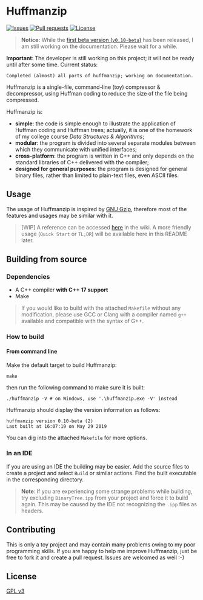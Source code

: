# Huffmanzip

[![Issues](https://img.shields.io/github/issues/YangHanlin/huffmanzip.svg)](https://github.com/YangHanlin/huffmanzip/issues) [![Pull requests](https://img.shields.io/github/issues-pr/YangHanlin/huffmanzip.svg)](https://github.com/YangHanlin/huffmanzip/pulls) [![License](https://img.shields.io/github/license/YangHanlin/huffmanzip.svg)](https://github.com/YangHanlin/huffmanzip/blob/master/LICENSE)

> **Notice:** While the [first beta version (`v0.10-beta`)](https://github.com/YangHanlin/huffmanzip/releases/tag/v0.10-beta) has been released, I am still working on the documentation. Please wait for a while.

**Important**: The developer is still working on this project; it will not be ready until after some time. Current status:

```
Completed (almost) all parts of huffmanzip; working on documentation.
```

Huffmanzip is a single-file, command-line (toy) compressor & decompressor, using Huffman coding to reduce the size of the file being compressed.

Huffmanzip is:

- **simple**: the code is simple enough to illustrate the application of Huffman coding and Huffman trees; actually, it is one of the homework of my college course *Data Structures & Algorithms*;
- **modular**: the program is divided into several separate modules between which they communicate with unified interfaces;
- **cross-platform**: the program is written in C++ and only depends on the standard libraries of C++ delivered with the compiler;
- **designed for general purposes**: the program is designed for general binary files, rather than limited to plain-text files, even ASCII files.

## Usage

The usage of Huffmanzip is inspired by [GNU Gzip](https://www.gnu.org/software/gzip/), therefore most of the features and usages may be similar with it.

> [WIP] A reference can be accessed [here](https://github.com/YangHanlin/huffmanzip/wiki/Usage-of-Huffmanzip) in the wiki. A more friendly usage (`Quick Start` or `TL;DR`) will be available here in this README later.

## Building from source

### Dependencies

- A C++ compiler **with C++ 17 support**
- Make

> If you would like to build with the attached `Makefile` without any modification, please use GCC or Clang with a compiler named `g++` available and compatible with the syntax of G++.

### How to build

#### From command line

Make the default target to build Huffmanzip:

```shell
make
```

then run the following command to make sure it is built:

```shell
./huffmanzip -V # on Windows, use '.\huffmanzip.exe -V' instead
```

Huffmanzip should display the version information as follows:

```
huffmanzip version 0.10-beta (2)
Last built at 16:07:19 on May 29 2019
```

You can dig into the attached `Makefile` for more options.

### In an IDE

If you are using an IDE the building may be easier. Add the source files to create a project and select `Build` or similar actions. Find the built executable in the corresponding directory.

> **Note**: If you are experiencing some strange problems while building, try excluding `BinaryTree.ipp` from your project and force it to build again. This may be caused by the IDE not recognizing the `.ipp` files as headers.

## Contributing

This is only a toy project and may contain many problems owing to my poor programming skills. If you are happy to help me improve Huffmanzip, just be free to fork it and create a pull request. Issues are welcomed as well :-)

## License

[GPL v3](https://github.com/YangHanlin/huffmanzip/blob/master/LICENSE)